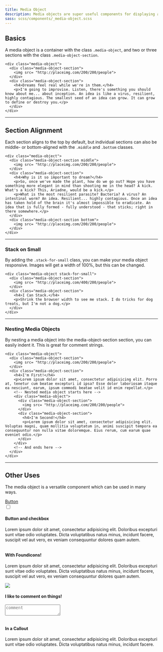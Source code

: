 ```yaml
---
title: Media Object
description: Media objects are super useful components for displaying an item, usually an image, alongside some content, usually text. You could put lists, grids, or even other media objects inside.
sass: scss/components/_media-object.scss
---
```


## Basics

A media object is a container with the class `.media-object`, and two or three sections with the class `.media-object-section`.

```html_example
<div class="media-object">
  <div class="media-object-section">
    <img src= "http://placeimg.com/200/200/people">
  </div>
  <div class="media-object-section">
    <h4>Dreams feel real while we're in them.</h4>
    <p>I'm going to improvise. Listen, there's something you should know about me... about inception. An idea is like a virus, resilient, highly contagious. The smallest seed of an idea can grow. It can grow to define or destroy you.</p>
  </div>
</div>
```

---

## Section Alignment

Each section aligns to the top by default, but individual sections can also be middle- or bottom-aligned with the `.middle` and `.bottom` classes.

```html_example
<div class="media-object">
  <div class="media-object-section middle">
    <img src= "http://placeimg.com/200/200/people">
  </div>
  <div class="media-object-section">
    <h4>Why is it so important to dream?</h4>
    <p>So, once we've made the plant, how do we go out? Hope you have something more elegant in mind than shooting me in the head? A kick. What's a kick? This, Ariadne, would be a kick.</p>
    <p>What is the most resilient parasite? Bacteria? A virus? An intestinal worm? An idea. Resilient... highly contagious. Once an idea has taken hold of the brain it's almost impossible to eradicate. An idea that is fully formed - fully understood - that sticks; right in there somewhere.</p>
  </div>
  <div class="media-object-section bottom">
    <img src= "http://placeimg.com/200/200/people">
  </div>
</div>
```

---

### Stack on Small

By adding the `.stack-for-small` class, you can make your media object responsive. Images will get a width of 100%, but this can be changed.

```html_example
<div class="media-object stack-for-small">
  <div class="media-object-section">
    <img src= "http://placeimg.com/400/200/people">
  </div>
  <div class="media-object-section">
    <h4>I Can Stack.</h4>
    <p>Shrink the browser width to see me stack. I do tricks for dog treats, but I'm not a dog.</p>
  </div>
</div>
```

---

### Nesting Media Objects

By nesting a media object into the media-object-section section, you can easily indent it. This is great for comment strings.

```html_example
<div class="media-object">
  <div class="media-object-section">
    <img src= "http://placeimg.com/200/200/people">
  </div>
  <div class="media-object-section">
    <h4>I'm First!</h4>
    <p>Lorem ipsum dolor sit amet, consectetur adipisicing elit. Porro at, tenetur cum beatae excepturi id ipsa? Esse dolor laboriosam itaque ea nesciunt, earum, ipsum commodi beatae velit id enim repellat.</p>
    <!-- Nested media object starts here -->
    <div class="media-object">
      <div class="media-object-section">
        <img src= "http://placeimg.com/200/200/people">
      </div>
      <div class="media-object-section">
        <h4>I'm Second!</h4>
        <p>Lorem ipsum dolor sit amet, consectetur adipisicing elit. Voluptas magni, quam mollitia voluptatum in, animi suscipit tempora ea consequuntur non nulla vitae doloremque. Eius rerum, cum earum quae eveniet odio.</p>
      </div>
    </div>
    <!-- And ends here -->
  </div>
</div>
```

---

## Other Uses

The media object is a versatile component which can be used in many ways.

<div class="row small-up-1 large-up-2">
  <div class="column">
    <div class="media-object">
      <div class="media-object-section">
        <a href="#" class="button">Button</a>
        <form>
          <input id="checkbox1" type="checkbox">
        </form>
      </div>
      <div class="media-object-section">
        <h4>Button and checkbox</h4>
        <p>Lorem ipsum dolor sit amet, consectetur adipisicing elit. Doloribus excepturi sunt vitae odio voluptates. Dicta voluptatibus natus minus, incidunt facere, suscipit vel aut vero, ex veniam consequuntur dolores quam autem.</p>
      </div>
    </div>
  </div>
  <div class="column">
    <div class="media-object">
      <div class="media-object-section">
        <i class="fi-comments" style="font-size: 32px"></i>
      </div>
      <div class="media-object-section">
        <h4>With Foundicons!</h4>
        <p>Lorem ipsum dolor sit amet, consectetur adipisicing elit. Doloribus excepturi sunt vitae odio voluptates. Dicta voluptatibus natus minus, incidunt facere, suscipit vel aut vero, ex veniam consequuntur dolores quam autem.</p>
      </div>
    </div>
  </div>
  <div class="column">
    <div class="media-object">
      <div class="media-object-section">
        <img src= "http://placeimg.com/200/200/people">
      </div>
      <div class="media-object-section">
        <h4>I like to comment on things!</h4>
        <form>
          <label>
            <textarea placeholder="comment"></textarea>
          </label>
        </form>
      </div>
    </div>
  </div>
  <div class="column">
    <div class="media-object callout secondary">
      <div class="media-object-section">
        <i class="fi-comments" style="font-size: 32px"></i>
      </div>
      <div class="media-object-section middle">
        <h4>In a Callout</h4>
        <p>Lorem ipsum dolor sit amet, consectetur adipisicing elit. Doloribus excepturi sunt vitae odio voluptates. Dicta voluptatibus natus minus, incidunt facere.</p>
      </div>
    </div>
  </div>
</div>
